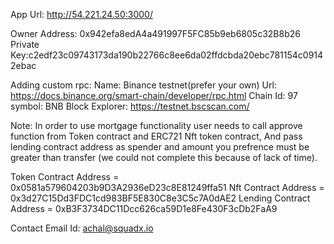 App Url:
http://54.221.24.50:3000/

Owner Address: 0x942efa8edA4a491997F5FC85b9eb6805c32B8b26
Private Key:c2edf23c09743173da190b22766c8ee6da02ffdcbda20ebc781154c09142ebac

Adding custom rpc:
Name: Binance testnet(prefer your own)
Url: https://docs.binance.org/smart-chain/developer/rpc.html
Chain Id: 97
symbol: BNB
Block Explorer: https://testnet.bscscan.com/

Note: In order to use mortgage functionality user needs to call approve function from Token contract and ERC721 Nft token contract, And pass lending contract address as spender and amount you prefrence must be greater than transfer (we could not complete this because of lack of time).

Token Contract Address = 0x0581a579604203b9D3A2936eD23c8E81249ffa51
Nft Contract Address = 0x3d27C15Dd3FDC1cd983BF5E830C8e3C5c7A0dAE2
Lending Contract Address = 0xB3F3734DC11Dcc626ca59D1e8Fe430F3cDb2FaA9

Contact Email Id: achal@squadx.io